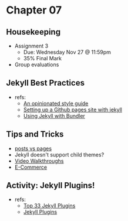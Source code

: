 # Chapter 07
## Housekeeping
- Assignment 3
  - Due: Wednesday Nov 27 @ 11:59pm
  - 35% Final Mark 
- Group evaluations

## Jekyll Best Practices
- refs: 
  - [An opinionated style guide](https://ben.balter.com/jekyll-style-guide/)
  - [Setting up a Github pages site with jekyll](https://help.github.com/en/github/working-with-github-pages/setting-up-a-github-pages-site-with-jekyll)
  - [Using Jekyll with Bundler](https://jekyllrb.com/tutorials/using-jekyll-with-bundler/)

## Tips and Tricks
- [posts vs pages](https://stackoverflow.com/questions/15095625/what-are-the-differences-between-a-post-and-a-page-in-jekyll)
- Jekyll doesn't support child themes?
- [Video Walkthroughs](https://jekyllrb.com/tutorials/video-walkthroughs/)
- [E-Commerce](https://jekyllthemes.io/resources/jekyll-e-commerce-solutions)

## Activity: Jekyll Plugins!
- refs:
  - [Top 33 Jekyll Plugins](https://planetjekyll.github.io/plugins/top)
  - [Jekyll Plugins](http://www.jekyll-plugins.com/)
